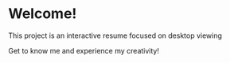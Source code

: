 # Welcome!

This project is an interactive resume focused on desktop viewing

Get to know me and experience my creativity!
